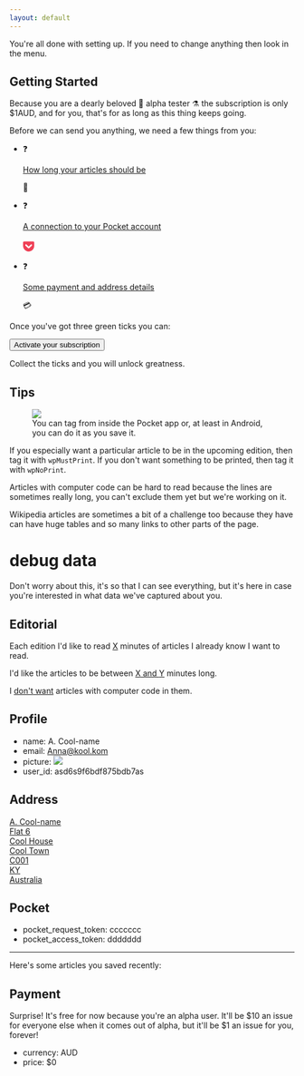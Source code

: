 ```yaml
---
layout: default
---
```


<p class="fully-activated">You're all done with setting up. If you need to change anything then look in the menu.</p>

<section id="getting_started">

## Getting Started

<div class="onboarding-flow">

Because you are a dearly beloved 🦙 alpha tester ⚗ the subscription is only \$1AUD, and for you, that's for as long as this thing keeps going.

Before we can send you anything, we need a few things from you:

- <span class="check editorial_checked">❓</span>

  [How long your articles should be](editorial)

  🧾

- <span class="check pocket_access_token">❓</span>

  [A connection to your Pocket account](pocket)

  <svg class="logo-full" xmlns="http://www.w3.org/2000/svg" viewBox="0 20 115 130" height="24px"><path fill="#EF4056" d="M84.058 83.308L58.54 107.324c-1.313 1.5-3.377 2.065-4.878 2.065-1.876 0-3.752-.564-5.253-2.065L23.266 83.308c-2.627-2.814-3.002-7.505 0-10.507 2.814-2.627 7.505-3.002 10.32 0l20.076 19.325L74.114 72.8c2.627-3.002 7.317-2.627 9.944 0 2.627 3.002 2.627 7.693 0 10.507M97.005 43.53H10.32C4.691 43.53 0 47.846 0 53.475v32.084c0 29.083 24.016 53.288 53.662 53.288 29.458 0 53.287-24.205 53.287-53.288V53.475c0-5.63-4.503-9.945-9.944-9.945"></path></svg>

- <span class="check payment">❓</span>

  [Some payment and address details](payment)

  💳

</div>

<p class="fully-setup">Once you've got three green ticks you can:</p>
<form action="/activate" method="POST" class="form" id="activate-form">
<button>Activate your subscription</button>
</form>
<p class="still-setting-up">
Collect the ticks and you will unlock greatness.
</p>

</section>

<section>

## Tips

<figure>
<img src="{{ site.baseurl }}/img/android_tag_at_save.png">
<figcaption>You can tag from inside the Pocket app or, at least in Android, you can do it as you save it.

</figcaption>

</figure>

If you especially want a particular article to be in the upcoming edition,
then tag it with <code>wpMustPrint</code>. If you don't want something to be
printed, then tag it with <code>wpNoPrint</code>.

Articles with computer code can be hard to read because the lines are
sometimes really long, you can't exclude them yet but we're working on it.

Wikipedia articles are sometimes a bit of a challenge too because they have
can have huge tables and so many links to other parts of the page.

</section>

# debug data

Don't worry about this, it's so that I can see everything, but it's here in case
you're interested in what data we've captured about you.

<section>

## Editorial

Each edition I'd like to read <a href="/editorial"><span class="minutes_of_content_wanted">X</span></a> minutes of articles I already know I want to read.

I'd like the articles to be between <a href="/editorial"><span class="shortest_article">X</span> and <span class="longest_article">Y</span></a> minutes long.

I <a href="/editorial"><span class="allow_code">don't</span> want</a> articles with computer code in them.

<!-- <li>weeks_to_select_from: <span class="weeks_to_select_from"></span></li> -->
</section>

<section>

## Profile

- name: <span class="name">A. Cool-name</span>
- email: <span class="email">Anna@kool.kom</span>
- picture: <img class="img-circle profile-preview" src="https://placebear.com/100/100">
- user_id: <span class="user_id">asd6s9f6bdf875bdb7as</span>

</section>

<section>

## Address

<a href="/address">
    <span class="name">A. Cool-name</span>
    <br><span class="address1">Flat 6</span>
    <br><span class="address2">Cool House</span>
    <br><span class="city">Cool Town</span>
    <br><span class="zip">C001</span>
    <br><span class="state">KY</span>
    <br><span class="country">Australia</span></a>

</section>

<section>

## Pocket

- pocket_request_token: <span class="pocket_request_token">ccccccc</span>
- pocket_access_token: <span class="pocket_access_token">ddddddd</span>

---

Here's some articles you saved recently:

<ul id="articlelist"></ul>

</section>

<section>

## Payment

Surprise! It's free for now because you're an alpha user. It'll be $10 an 
issue for everyone else when it comes out of alpha, but it'll be $1 an issue
for you, forever!

- currency: <span class="currency">AUD</span>
- price: <span class="price">\$0</span>

</section>

<!-- The core Firebase JS SDK is always required and must be listed first -->
<script src="https://www.gstatic.com/firebasejs/7.13.1/firebase-app.js"></script>

<!-- TODO: Add SDKs for Firebase products that you want to use
  https://firebase.google.com/docs/web/setup#available-libraries -->
<script src="https://www.gstatic.com/firebasejs/7.13.1/firebase-analytics.js"></script>

<script src="https://www.gstatic.com/firebasejs/7.13.1/firebase-auth.js"></script>

<script src="js/helpers.js"></script>
<script src="js/init-firebase.js"></script>
<script src="js/firebase-user.js"></script>
<script src="js/home.js"></script>
